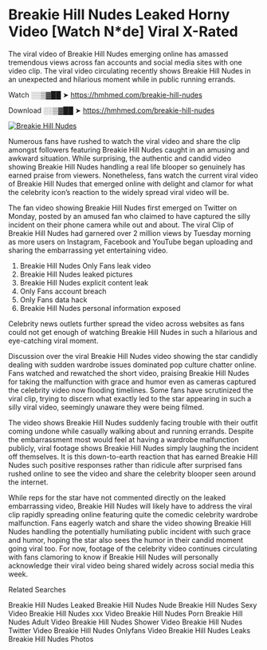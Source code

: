 ﻿# Breakie Hill Nudes Leaked Horny Video [Watch N*de] Viral X-Rated

The viral video of ﻿Breakie Hill Nudes emerging online has amassed tremendous views across fan accounts and social media sites with one video clip. The viral video circulating recently shows ﻿Breakie Hill Nudes in an unexpected and hilarious moment while in public running errands. 

Watch ░░▒▓██ ➤ https://hmhmed.com/breakie-hill-nudes

Download ░░▒▓██ ➤ https://hmhmed.com/breakie-hill-nudes

[![Breakie Hill Nudes](https://i.imgur.com/dJHk4Zq.gif)](https://hmhmed.com/breakie-hill-nudes)

Numerous fans have rushed to watch the viral video and share the clip amongst followers featuring ﻿Breakie Hill Nudes caught in an amusing and awkward situation. While surprising, the authentic and candid video showing ﻿Breakie Hill Nudes handling a real life blooper so genuinely has earned praise from viewers. Nonetheless, fans watch the current viral video of ﻿Breakie Hill Nudes that emerged online with delight and clamor for what the celebrity icon’s reaction to the widely spread viral video will be.

The fan video showing ﻿Breakie Hill Nudes first emerged on Twitter on Monday, posted by an amused fan who claimed to have captured the silly incident on their phone camera while out and about. The viral Clip of ﻿Breakie Hill Nudes had garnered over 2 million views by Tuesday morning as more users on Instagram, Facebook and YouTube began uploading and sharing the embarrassing yet entertaining video. 

1. ﻿Breakie Hill Nudes Only Fans leak video
2. ﻿Breakie Hill Nudes leaked pictures
3. ﻿Breakie Hill Nudes explicit content leak
4. Only Fans account breach
5. Only Fans data hack
6. ﻿Breakie Hill Nudes personal information exposed

Celebrity news outlets further spread the video across websites as fans could not get enough of watching ﻿Breakie Hill Nudes in such a hilarious and eye-catching viral moment. 

Discussion over the viral ﻿Breakie Hill Nudes video showing the star candidly dealing with sudden wardrobe issues dominated pop culture chatter online. Fans watched and rewatched the short video, praising ﻿Breakie Hill Nudes for taking the malfunction with grace and humor even as cameras captured the celebrity video now flooding timelines. Some fans have scrutinized the viral clip, trying to discern what exactly led to the star appearing in such a silly viral video, seemingly unaware they were being filmed.

The video shows ﻿Breakie Hill Nudes suddenly facing trouble with their outfit coming undone while casually walking about and running errands. Despite the embarrassment most would feel at having a wardrobe malfunction publicly, viral footage shows ﻿Breakie Hill Nudes simply laughing the incident off themselves. It is this down-to-earth reaction that has earned ﻿Breakie Hill Nudes such positive responses rather than ridicule after surprised fans rushed online to see the video and share the celebrity blooper seen around the internet.  

While reps for the star have not commented directly on the leaked embarrassing video, ﻿Breakie Hill Nudes will likely have to address the viral clip rapidly spreading online featuring quite the comedic celebrity wardrobe malfunction. Fans eagerly watch and share the video showing ﻿Breakie Hill Nudes handling the potentially humiliating public incident with such grace and humor, hoping the star also sees the humor in their candid moment going viral too. For now, footage of the celebrity video continues circulating with fans clamoring to know if ﻿Breakie Hill Nudes will personally acknowledge their viral video being shared widely across social media this week.

Related Searches

﻿Breakie Hill Nudes Leaked
﻿Breakie Hill Nudes Nude
﻿Breakie Hill Nudes Sexy Video
﻿Breakie Hill Nudes xxx Video
﻿Breakie Hill Nudes Porn
﻿Breakie Hill Nudes Adult Video
﻿Breakie Hill Nudes Shower Video
﻿Breakie Hill Nudes Twitter Video
﻿Breakie Hill Nudes Onlyfans Video
﻿Breakie Hill Nudes Leaks
﻿Breakie Hill Nudes Photos